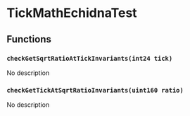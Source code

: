 # TickMathEchidnaTest





## Functions

### `checkGetSqrtRatioAtTickInvariants(int24 tick)`
No description


### `checkGetTickAtSqrtRatioInvariants(uint160 ratio)`
No description





